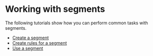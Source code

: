 # Working with segments

The following tutorials show how you can perform common tasks with segments.

- [Create a segment]()
- [Create rules for a segment]()
- [Use a segment]()



